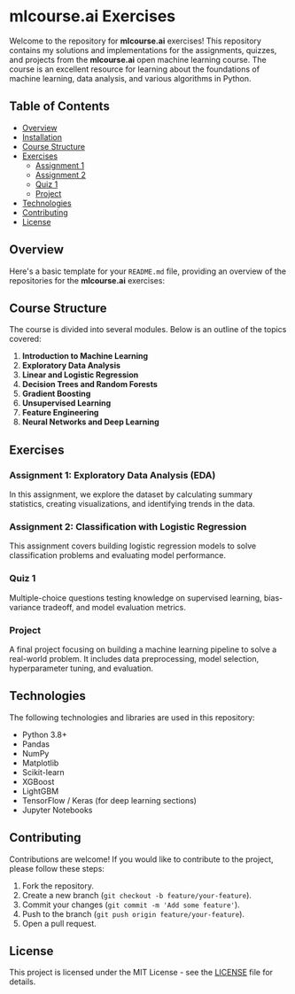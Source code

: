 # mlcourse.ai Exercises

Welcome to the repository for **mlcourse.ai** exercises! This repository contains my solutions and implementations for the assignments, quizzes, and projects from the **mlcourse.ai** open machine learning course. The course is an excellent resource for learning about the foundations of machine learning, data analysis, and various algorithms in Python.

## Table of Contents

- [Overview](#overview)
- [Installation](#installation)
- [Course Structure](#course-structure)
- [Exercises](#exercises)
  - [Assignment 1](#assignment-1)
  - [Assignment 2](#assignment-2)
  - [Quiz 1](#quiz-1)
  - [Project](#project)
- [Technologies](#technologies)
- [Contributing](#contributing)
- [License](#license)

## Overview

Here's a basic template for your `README.md` file, providing an overview of the repositories for the **mlcourse.ai** exercises:

## Course Structure

The course is divided into several modules. Below is an outline of the topics covered:

1. **Introduction to Machine Learning**
2. **Exploratory Data Analysis**
3. **Linear and Logistic Regression**
4. **Decision Trees and Random Forests**
5. **Gradient Boosting**
6. **Unsupervised Learning**
7. **Feature Engineering**
8. **Neural Networks and Deep Learning**

## Exercises

### Assignment 1: Exploratory Data Analysis (EDA)

In this assignment, we explore the dataset by calculating summary statistics, creating visualizations, and identifying trends in the data.

### Assignment 2: Classification with Logistic Regression

This assignment covers building logistic regression models to solve classification problems and evaluating model performance.

### Quiz 1

Multiple-choice questions testing knowledge on supervised learning, bias-variance tradeoff, and model evaluation metrics.

### Project

A final project focusing on building a machine learning pipeline to solve a real-world problem. It includes data preprocessing, model selection, hyperparameter tuning, and evaluation.

## Technologies

The following technologies and libraries are used in this repository:

- Python 3.8+
- Pandas
- NumPy
- Matplotlib
- Scikit-learn
- XGBoost
- LightGBM
- TensorFlow / Keras (for deep learning sections)
- Jupyter Notebooks

## Contributing

Contributions are welcome! If you would like to contribute to the project, please follow these steps:

1. Fork the repository.
2. Create a new branch (`git checkout -b feature/your-feature`).
3. Commit your changes (`git commit -m 'Add some feature'`).
4. Push to the branch (`git push origin feature/your-feature`).
5. Open a pull request.

## License

This project is licensed under the MIT License - see the [LICENSE](LICENSE) file for details.
